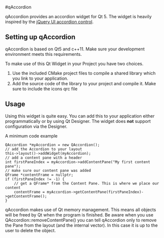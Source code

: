 #qAccordion

qAccordion provides an accordion widget for Qt 5. The widget is heavily inspired by the [jQuery UI accordion control](https://jqueryui.com/accordion/).

## Setting up qAccordion

qAccordion is based on Qt5 and c++11. Make sure your development environment meets this requirements. 

To make use of this Qt Widget in your Project you have two choices.

1. Use the included CMake project files to compile a shared library which you link to your application.
2. Add the source code of the library to your project and compile it. Make sure to include the icons qrc file

## Usage

Using this widget is quite easy. You can add this to your application either programmatically or by using Qt Designer. The widget does __not__ support configuration via the Designer. 

A minimum code example
	
	QAccordion *myAccordion = new QAccordion();
	// add the Accordion to your layout
	this->layout()->addWidget(myAccordion);
	// add a content pane with a header
	int firstPaneIndex = myAccordion->addContentPane("My first content pane");
	// make sure our content pane was added
	QFrame *contentFrame = nullptr;
	if (firstPaneIndex != -1) {
		// get a QFrame* from the Content Pane. This is where we place our content
		contentFrame = myAccordion->getContentPane(firstPaneIndex)->getContentFrame();
	}
	
qAccordion makes use of Qt memory management. This means all objects will be freed by Qt when the program is finished. Be aware when you use QAccordion::removeContentPane() you can tell qAccordion only to remove the Pane from the layout (and the internal vector). In this case it is up to the user to delete the object. 